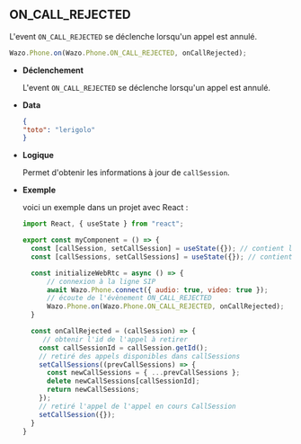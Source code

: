 ## ON_CALL_REJECTED

L'event `ON_CALL_REJECTED` se déclenche lorsqu'un appel est annulé.

```js
Wazo.Phone.on(Wazo.Phone.ON_CALL_REJECTED, onCallRejected);
```

<div class="useless-tab-container">

- **Déclenchement**

  L'event `ON_CALL_REJECTED` se déclenche lorsqu'un appel est annulé.

- **Data**

  ```json
  {
  "toto": "lerigolo"
  }
  ```

- **Logique**

  Permet d'obtenir les informations à jour de `callSession`.

- **Exemple**

  voici un exemple dans un projet avec React :
  
  ```js
  import React, { useState } from "react";
  
  export const myComponent = () => {
    const [callSession, setCallSession] = useState({}); // contient l'appel actif
    const [callSessions, setCallSessions] = useState({}); // contient l'ensemble des appels (en cours et disponible)

    const initializeWebRtc = async () => {
        // connexion à la ligne SIP
        await Wazo.Phone.connect({ audio: true, video: true });
        // écoute de l'évènement ON_CALL_REJECTED
        Wazo.Phone.on(Wazo.Phone.ON_CALL_REJECTED, onCallRejected);
    }

    const onCallRejected = (callSession) => {
       // obtenir l'id de l'appel à retirer
      const callSessionId = callSession.getId();
      // retiré des appels disponibles dans callSessions
      setCallSessions((prevCallSessions) => {
        const newCallSessions = { ...prevCallSessions };
        delete newCallSessions[callSessionId];
        return newCallSessions;
      });
      // retiré l'appel de l'appel en cours CallSession
      setCallSession({});
    }
  }
  ```

</div>